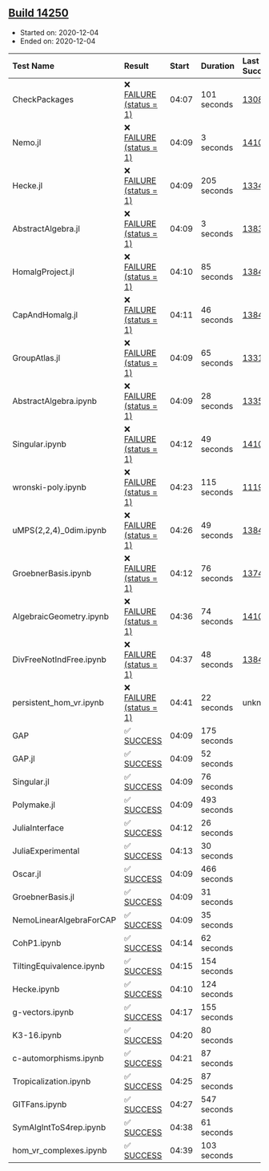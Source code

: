 ## [Build 14250](https://oscarci.mathematik.uni-kl.de/job/oscar/14250/)

* Started on: 2020-12-04
* Ended on: 2020-12-04

| Test Name    | Result | Start | Duration | Last Success | First Failure |
|:-------------|:-------|:------|:---------|:-------------|:--------------|
| CheckPackages | ❌ [FAILURE (status = 1)](https://oscarci.mathematik.uni-kl.de/job/oscar/14250/artifact/logs/build-14250/CheckPackages.log) | 04:07 | 101 seconds | [13085](https://oscarci.mathematik.uni-kl.de/job/oscar/13085/) | [13086](https://oscarci.mathematik.uni-kl.de/job/oscar/13086/) |
| Nemo.jl | ❌ [FAILURE (status = 1)](https://oscarci.mathematik.uni-kl.de/job/oscar/14250/artifact/logs/build-14250/Nemo.jl.log) | 04:09 | 3 seconds | [14101](https://oscarci.mathematik.uni-kl.de/job/oscar/14101/) | [14102](https://oscarci.mathematik.uni-kl.de/job/oscar/14102/) |
| Hecke.jl | ❌ [FAILURE (status = 1)](https://oscarci.mathematik.uni-kl.de/job/oscar/14250/artifact/logs/build-14250/Hecke.jl.log) | 04:09 | 205 seconds | [13341](https://oscarci.mathematik.uni-kl.de/job/oscar/13341/) | [13342](https://oscarci.mathematik.uni-kl.de/job/oscar/13342/) |
| AbstractAlgebra.jl | ❌ [FAILURE (status = 1)](https://oscarci.mathematik.uni-kl.de/job/oscar/14250/artifact/logs/build-14250/AbstractAlgebra.jl.log) | 04:09 | 3 seconds | [13837](https://oscarci.mathematik.uni-kl.de/job/oscar/13837/) | [13838](https://oscarci.mathematik.uni-kl.de/job/oscar/13838/) |
| HomalgProject.jl | ❌ [FAILURE (status = 1)](https://oscarci.mathematik.uni-kl.de/job/oscar/14250/artifact/logs/build-14250/HomalgProject.jl.log) | 04:10 | 85 seconds | [13845](https://oscarci.mathematik.uni-kl.de/job/oscar/13845/) | [13846](https://oscarci.mathematik.uni-kl.de/job/oscar/13846/) |
| CapAndHomalg.jl | ❌ [FAILURE (status = 1)](https://oscarci.mathematik.uni-kl.de/job/oscar/14250/artifact/logs/build-14250/CapAndHomalg.jl.log) | 04:11 | 46 seconds | [13845](https://oscarci.mathematik.uni-kl.de/job/oscar/13845/) | [13846](https://oscarci.mathematik.uni-kl.de/job/oscar/13846/) |
| GroupAtlas.jl | ❌ [FAILURE (status = 1)](https://oscarci.mathematik.uni-kl.de/job/oscar/14250/artifact/logs/build-14250/GroupAtlas.jl.log) | 04:09 | 65 seconds | [13311](https://oscarci.mathematik.uni-kl.de/job/oscar/13311/) | [13312](https://oscarci.mathematik.uni-kl.de/job/oscar/13312/) |
| AbstractAlgebra.ipynb | ❌ [FAILURE (status = 1)](https://oscarci.mathematik.uni-kl.de/job/oscar/14250/artifact/logs/build-14250/AbstractAlgebra.ipynb.log) | 04:09 | 28 seconds | [13355](https://oscarci.mathematik.uni-kl.de/job/oscar/13355/) | [13356](https://oscarci.mathematik.uni-kl.de/job/oscar/13356/) |
| Singular.ipynb | ❌ [FAILURE (status = 1)](https://oscarci.mathematik.uni-kl.de/job/oscar/14250/artifact/logs/build-14250/Singular.ipynb.log) | 04:12 | 49 seconds | [14101](https://oscarci.mathematik.uni-kl.de/job/oscar/14101/) | [14102](https://oscarci.mathematik.uni-kl.de/job/oscar/14102/) |
| wronski-poly.ipynb | ❌ [FAILURE (status = 1)](https://oscarci.mathematik.uni-kl.de/job/oscar/14250/artifact/logs/build-14250/wronski-poly.ipynb.log) | 04:23 | 115 seconds | [11192](https://oscarci.mathematik.uni-kl.de/job/oscar/11192/) | [11193](https://oscarci.mathematik.uni-kl.de/job/oscar/11193/) |
| uMPS(2,2,4)_0dim.ipynb | ❌ [FAILURE (status = 1)](https://oscarci.mathematik.uni-kl.de/job/oscar/14250/artifact/logs/build-14250/uMPS-2-2-4-_0dim.ipynb.log) | 04:26 | 49 seconds | [13841](https://oscarci.mathematik.uni-kl.de/job/oscar/13841/) | [13842](https://oscarci.mathematik.uni-kl.de/job/oscar/13842/) |
| GroebnerBasis.ipynb | ❌ [FAILURE (status = 1)](https://oscarci.mathematik.uni-kl.de/job/oscar/14250/artifact/logs/build-14250/GroebnerBasis.ipynb.log) | 04:12 | 76 seconds | [13748](https://oscarci.mathematik.uni-kl.de/job/oscar/13748/) | [13749](https://oscarci.mathematik.uni-kl.de/job/oscar/13749/) |
| AlgebraicGeometry.ipynb | ❌ [FAILURE (status = 1)](https://oscarci.mathematik.uni-kl.de/job/oscar/14250/artifact/logs/build-14250/AlgebraicGeometry.ipynb.log) | 04:36 | 74 seconds | [14101](https://oscarci.mathematik.uni-kl.de/job/oscar/14101/) | [14102](https://oscarci.mathematik.uni-kl.de/job/oscar/14102/) |
| DivFreeNotIndFree.ipynb | ❌ [FAILURE (status = 1)](https://oscarci.mathematik.uni-kl.de/job/oscar/14250/artifact/logs/build-14250/DivFreeNotIndFree.ipynb.log) | 04:37 | 48 seconds | [13845](https://oscarci.mathematik.uni-kl.de/job/oscar/13845/) | [13846](https://oscarci.mathematik.uni-kl.de/job/oscar/13846/) |
| persistent_hom_vr.ipynb | ❌ [FAILURE (status = 1)](https://oscarci.mathematik.uni-kl.de/job/oscar/14250/artifact/logs/build-14250/persistent_hom_vr.ipynb.log) | 04:41 | 22 seconds | unknown | unknown |
| GAP | ✅ [SUCCESS](https://oscarci.mathematik.uni-kl.de/job/oscar/14250/artifact/logs/build-14250/GAP.log) | 04:09 | 175 seconds |  |  |
| GAP.jl | ✅ [SUCCESS](https://oscarci.mathematik.uni-kl.de/job/oscar/14250/artifact/logs/build-14250/GAP.jl.log) | 04:09 | 52 seconds |  |  |
| Singular.jl | ✅ [SUCCESS](https://oscarci.mathematik.uni-kl.de/job/oscar/14250/artifact/logs/build-14250/Singular.jl.log) | 04:09 | 76 seconds |  |  |
| Polymake.jl | ✅ [SUCCESS](https://oscarci.mathematik.uni-kl.de/job/oscar/14250/artifact/logs/build-14250/Polymake.jl.log) | 04:09 | 493 seconds |  |  |
| JuliaInterface | ✅ [SUCCESS](https://oscarci.mathematik.uni-kl.de/job/oscar/14250/artifact/logs/build-14250/JuliaInterface.log) | 04:12 | 26 seconds |  |  |
| JuliaExperimental | ✅ [SUCCESS](https://oscarci.mathematik.uni-kl.de/job/oscar/14250/artifact/logs/build-14250/JuliaExperimental.log) | 04:13 | 30 seconds |  |  |
| Oscar.jl | ✅ [SUCCESS](https://oscarci.mathematik.uni-kl.de/job/oscar/14250/artifact/logs/build-14250/Oscar.jl.log) | 04:09 | 466 seconds |  |  |
| GroebnerBasis.jl | ✅ [SUCCESS](https://oscarci.mathematik.uni-kl.de/job/oscar/14250/artifact/logs/build-14250/GroebnerBasis.jl.log) | 04:09 | 31 seconds |  |  |
| NemoLinearAlgebraForCAP | ✅ [SUCCESS](https://oscarci.mathematik.uni-kl.de/job/oscar/14250/artifact/logs/build-14250/NemoLinearAlgebraForCAP.log) | 04:09 | 35 seconds |  |  |
| CohP1.ipynb | ✅ [SUCCESS](https://oscarci.mathematik.uni-kl.de/job/oscar/14250/artifact/logs/build-14250/CohP1.ipynb.log) | 04:14 | 62 seconds |  |  |
| TiltingEquivalence.ipynb | ✅ [SUCCESS](https://oscarci.mathematik.uni-kl.de/job/oscar/14250/artifact/logs/build-14250/TiltingEquivalence.ipynb.log) | 04:15 | 154 seconds |  |  |
| Hecke.ipynb | ✅ [SUCCESS](https://oscarci.mathematik.uni-kl.de/job/oscar/14250/artifact/logs/build-14250/Hecke.ipynb.log) | 04:10 | 124 seconds |  |  |
| g-vectors.ipynb | ✅ [SUCCESS](https://oscarci.mathematik.uni-kl.de/job/oscar/14250/artifact/logs/build-14250/g-vectors.ipynb.log) | 04:17 | 155 seconds |  |  |
| K3-16.ipynb | ✅ [SUCCESS](https://oscarci.mathematik.uni-kl.de/job/oscar/14250/artifact/logs/build-14250/K3-16.ipynb.log) | 04:20 | 80 seconds |  |  |
| c-automorphisms.ipynb | ✅ [SUCCESS](https://oscarci.mathematik.uni-kl.de/job/oscar/14250/artifact/logs/build-14250/c-automorphisms.ipynb.log) | 04:21 | 87 seconds |  |  |
| Tropicalization.ipynb | ✅ [SUCCESS](https://oscarci.mathematik.uni-kl.de/job/oscar/14250/artifact/logs/build-14250/Tropicalization.ipynb.log) | 04:25 | 87 seconds |  |  |
| GITFans.ipynb | ✅ [SUCCESS](https://oscarci.mathematik.uni-kl.de/job/oscar/14250/artifact/logs/build-14250/GITFans.ipynb.log) | 04:27 | 547 seconds |  |  |
| SymAlgIntToS4rep.ipynb | ✅ [SUCCESS](https://oscarci.mathematik.uni-kl.de/job/oscar/14250/artifact/logs/build-14250/SymAlgIntToS4rep.ipynb.log) | 04:38 | 61 seconds |  |  |
| hom_vr_complexes.ipynb | ✅ [SUCCESS](https://oscarci.mathematik.uni-kl.de/job/oscar/14250/artifact/logs/build-14250/hom_vr_complexes.ipynb.log) | 04:39 | 103 seconds |  |  |
